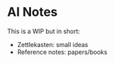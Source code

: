 # AI Notes


This is a WIP but in short:

- Zettlekasten: small ideas
- Reference notes: papers/books